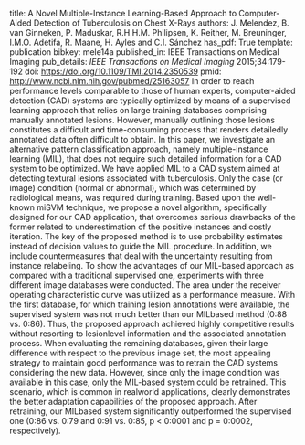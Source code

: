 title: A Novel Multiple-Instance Learning-Based Approach to Computer-Aided Detection of Tuberculosis on Chest X-Rays
authors: J. Melendez, B. van Ginneken, P. Maduskar, R.H.H.M. Philipsen, K. Reither, M. Breuninger, I.M.O. Adetifa, R. Maane, H. Ayles and C.I. Sánchez
has_pdf: True
template: publication
bibkey: mele14a
published_in: IEEE Transactions on Medical Imaging
pub_details: <i>IEEE Transactions on Medical Imaging</i> 2015;34:179-192
doi: https://doi.org/10.1109/TMI.2014.2350539
pmid: http://www.ncbi.nlm.nih.gov/pubmed/25163057
In order to reach performance levels comparable to those of human experts, computer-aided detection (CAD) systems are typically optimized by means of a supervised learning approach that relies on large training databases comprising manually annotated lesions. However, manually outlining those lesions constitutes a difficult and time-consuming process that renders detailedly annotated data often difficult to obtain. In this paper, we investigate an alternative pattern classification approach, namely multiple-instance learning (MIL), that does not require such detailed information for a CAD system to be optimized. We have applied MIL to a CAD system aimed at detecting textural lesions associated with tuberculosis. Only the case (or image) condition (normal or abnormal), which was determined by radiological means, was required during training. Based upon the well-known miSVM technique, we propose a novel algorithm, specifically designed for our CAD application, that overcomes serious drawbacks of the former related to underestimation of the positive instances and costly iteration. The key of the proposed method is to use probability estimates instead of decision values to guide the MIL procedure. In addition, we include countermeasures that deal with the uncertainty resulting from instance relabeling. To show the advantages of our MIL-based approach as compared with a traditional supervised one, experiments with three different image databases were conducted. The area under the receiver operating characteristic curve was utilized as a performance measure. With the first database, for which training lesion annotations were available, the supervised system was not much better than our MILbased method (0:88 vs. 0:86). Thus, the proposed approach achieved highly competitive results without resorting to lesionlevel information and the associated annotation process. When evaluating the remaining databases, given their large difference with respect to the previous image set, the most appealing strategy to maintain good performance was to retrain the CAD systems considering the new data. However, since only the image condition was available in this case, only the MIL-based system could be retrained. This scenario, which is common in realworld applications, clearly demonstrates the better adaptation capabilities of the proposed approach. After retraining, our MILbased system significantly outperformed the supervised one (0:86 vs. 0:79 and 0:91 vs. 0:85, p < 0:0001 and p = 0:0002, respectively).

